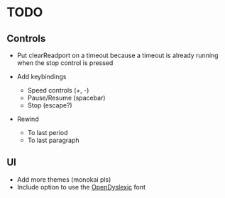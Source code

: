 TODO
====

Controls
--------

  * Put clearReadport on a timeout because a timeout is already running when the
    stop control is pressed

  * Add keybindings
    * Speed controls (+, -)
    * Pause/Resume (spacebar)
    * Stop (escape?)

  * Rewind
    * To last period
    * To last paragraph



UI
--
  * Add more themes (monokai pls)
  * Include option to use the [OpenDyslexic](https://opendyslexic.org/) font
  
